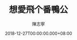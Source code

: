 ---
issue: 307
title: 想愛飛个番鴨公
author: 陳志寧
language: 南四縣
date: 2018-12-27T00:00:00.000+08:00
topic: 故事
difficulty: 2
wikidata: Q98096192
wikidata_link: https://www.wikidata.org/wiki/Q98096192
---